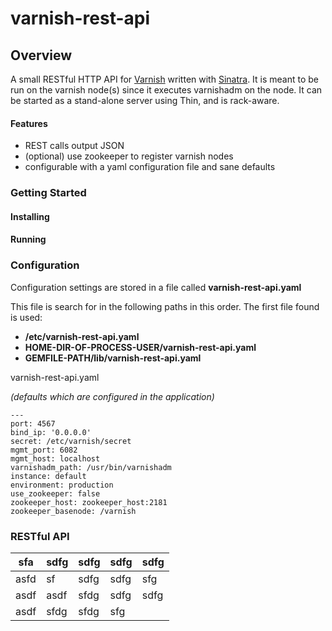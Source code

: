 # varnish-rest-api

## Overview

A small RESTful HTTP API for [Varnish](<https://www.varnish-cache.org>) written with [Sinatra](<http://www.sinatrarb.com/intro.html>).  It is meant to be run on the varnish node(s) since it executes varnishadm on the node.  It can be started as a stand-alone server using Thin, and is rack-aware.  

#### Features

* REST calls output JSON 
* (optional) use zookeeper to register varnish nodes
* configurable with a yaml configuration file and sane defaults


### Getting Started

#### Installing

#### Running

### Configuration

Configuration settings are stored in a file called **varnish-rest-api.yaml**

This file is search for in the following paths in this order.  The first file found is used:

* **/etc/varnish-rest-api.yaml**
* **HOME-DIR-OF-PROCESS-USER/varnish-rest-api.yaml**
* **GEMFILE-PATH/lib/varnish-rest-api.yaml**

varnish-rest-api.yaml

*(defaults which are configured in the application)*
```
---
port: 4567
bind_ip: '0.0.0.0'
secret: /etc/varnish/secret
mgmt_port: 6082
mgmt_host: localhost
varnishadm_path: /usr/bin/varnishadm
instance: default
environment: production
use_zookeeper: false
zookeeper_host: zookeeper_host:2181
zookeeper_basenode: /varnish
```


### RESTful API 
 



| sfa  | sdfg | sdfg | sdfg | sdfg |
|------|------|------|------|------|
| asfd | sf   | sdfg | sdfg | sfg  |
| asdf | asdf | sfdg | sdfg | sdfg |
| asdf | sfdg | sfdg | sfg  |      |